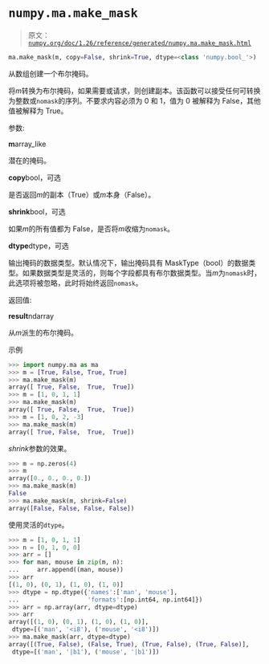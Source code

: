 # `numpy.ma.make_mask`

> 原文：[`numpy.org/doc/1.26/reference/generated/numpy.ma.make_mask.html`](https://numpy.org/doc/1.26/reference/generated/numpy.ma.make_mask.html)

```py
ma.make_mask(m, copy=False, shrink=True, dtype=<class 'numpy.bool_'>)
```

从数组创建一个布尔掩码。

将*m*转换为布尔掩码，如果需要或请求，则创建副本。该函数可以接受任何可转换为整数或`nomask`的序列。不要求内容必须为 0 和 1，值为 0 被解释为 False，其他值被解释为 True。

参数:

**m**array_like

潜在的掩码。

**copy**bool，可选

是否返回*m*的副本（True）或*m*本身（False）。

**shrink**bool，可选

如果*m*的所有值都为 False，是否将*m*收缩为`nomask`。

**dtype**dtype，可选

输出掩码的数据类型。默认情况下，输出掩码具有 MaskType（bool）的数据类型。如果数据类型是灵活的，则每个字段都具有布尔数据类型。当*m*为`nomask`时，此选项将被忽略，此时将始终返回`nomask`。

返回值:

**result**ndarray

从*m*派生的布尔掩码。

示例

```py
>>> import numpy.ma as ma
>>> m = [True, False, True, True]
>>> ma.make_mask(m)
array([ True, False,  True,  True])
>>> m = [1, 0, 1, 1]
>>> ma.make_mask(m)
array([ True, False,  True,  True])
>>> m = [1, 0, 2, -3]
>>> ma.make_mask(m)
array([ True, False,  True,  True]) 
```

*shrink*参数的效果。

```py
>>> m = np.zeros(4)
>>> m
array([0., 0., 0., 0.])
>>> ma.make_mask(m)
False
>>> ma.make_mask(m, shrink=False)
array([False, False, False, False]) 
```

使用灵活的`dtype`。

```py
>>> m = [1, 0, 1, 1]
>>> n = [0, 1, 0, 0]
>>> arr = []
>>> for man, mouse in zip(m, n):
...     arr.append((man, mouse))
>>> arr
[(1, 0), (0, 1), (1, 0), (1, 0)]
>>> dtype = np.dtype({'names':['man', 'mouse'],
...                   'formats':[np.int64, np.int64]})
>>> arr = np.array(arr, dtype=dtype)
>>> arr
array([(1, 0), (0, 1), (1, 0), (1, 0)],
 dtype=[('man', '<i8'), ('mouse', '<i8')])
>>> ma.make_mask(arr, dtype=dtype)
array([(True, False), (False, True), (True, False), (True, False)],
 dtype=[('man', '|b1'), ('mouse', '|b1')]) 
```
